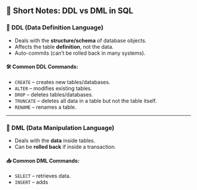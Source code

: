 ## 📘 Short Notes: DDL vs DML in SQL

### 🔹 DDL (Data Definition Language)
- Deals with the **structure/schema** of database objects.
- Affects the table **definition**, not the data.
- Auto-commits (can’t be rolled back in many systems).

#### 🛠 Common DDL Commands:
- `CREATE` – creates new tables/databases.
- `ALTER` – modifies existing tables.
- `DROP` – deletes tables/databases.
- `TRUNCATE` – deletes all data in a table but not the table itself.
- `RENAME` – renames a table.

---

### 🔹 DML (Data Manipulation Language)
- Deals with the **data** inside tables.
- Can be **rolled back** if inside a transaction.

#### 📥 Common DML Commands:
- `SELECT` – retrieves data.
- `INSERT` – adds

